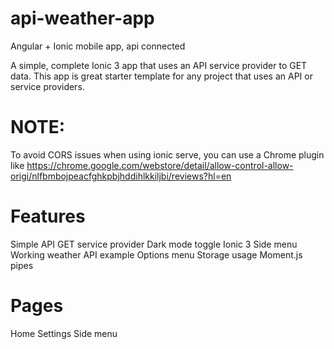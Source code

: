# api-weather-app
Angular + Ionic mobile app, api connected

A simple, complete Ionic 3 app that uses an API service provider to GET data. This app is great starter template for any project that uses an API or service providers.

# NOTE: 
To avoid CORS issues when using ionic serve, you can use a Chrome plugin like https://chrome.google.com/webstore/detail/allow-control-allow-origi/nlfbmbojpeacfghkpbjhddihlkkiljbi/reviews?hl=en

# Features
Simple API GET service provider
Dark mode toggle
Ionic 3
Side menu
Working weather API example
Options menu
Storage usage
Moment.js pipes

# Pages
Home
Settings
Side menu
